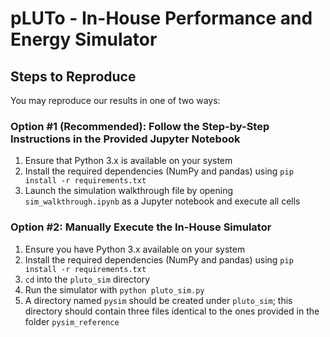 # pLUTo - In-House Performance and Energy Simulator

## Steps to Reproduce

You may reproduce our results in one of two ways:

### Option #1 (Recommended): Follow the Step-by-Step Instructions in the Provided Jupyter Notebook

1. Ensure that Python 3.x is available on your system
2. Install the required dependencies (NumPy and pandas) using `pip install -r requirements.txt`
3. Launch the simulation walkthrough file by opening `sim_walkthrough.ipynb` as a Jupyter notebook and execute all cells

### Option #2: Manually Execute the In-House Simulator

1. Ensure you have Python 3.x available on your system
2. Install the required dependencies (NumPy and pandas) using `pip install -r requirements.txt`
3. `cd` into the `pluto_sim` directory
4. Run the simulator with `python pluto_sim.py`
5. A directory named `pysim` should be created under `pluto_sim`; this directory should contain three files identical to the ones provided in the folder `pysim_reference`

